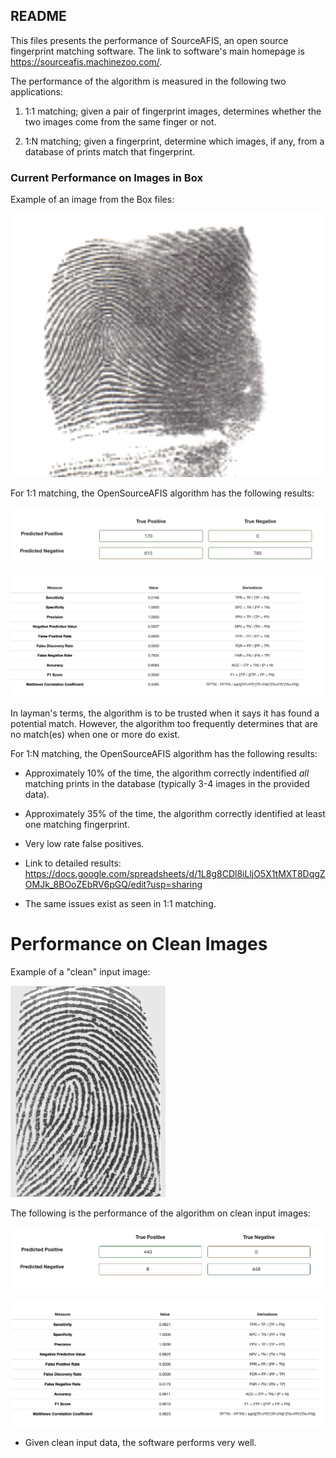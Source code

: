 ## README

This files presents the performance of SourceAFIS, an open source fingerprint matching software.
The link to software's main homepage is https://sourceafis.machinezoo.com/.

The performance of the algorithm is measured in the following two applications:

1. 1:1 matching; given a pair of fingerprint images, determines whether the two images come from the 
same finger or not.

2. 1:N matching; given a fingerprint, determine which images, if any, from a database of prints match
that fingerprint.

### Current Performance on Images in Box

Example of an image from the Box files:

![box_image](./FingerprintMachineLearningProject/A1158_index1.jpg)

For 1:1 matching, the OpenSourceAFIS algorithm has the following results:

![Confusion_Matrix](./Confusion_Matrix.png)

![Performance_Metrics](./Performance_Metrics.png)

In layman's terms, the algorithm is to be trusted when it says it has found a potential match. However, the
algorithm too frequently determines that are no match(es) when one or more do exist.

For 1:N matching, the OpenSourceAFIS algorithm has the following results:

- Approximately 10% of the time, the algorithm correctly indentified *all* matching prints in the
database (typically 3-4 images in the provided data).

- Approximately 35% of the time, the algorithm correctly identified at least one matching fingerprint.

- Very low rate false positives.

- Link to detailed results: https://docs.google.com/spreadsheets/d/1L8g8CDl8iLljO5X1tMXT8DqgZOMJk_8BOoZEbRV6pGQ/edit?usp=sharing

- The same issues exist as seen in 1:1 matching. 

# Performance on Clean Images

Example of a "clean" input image:

![clean_image](./png/1_1.png)

The following is the performance of the algorithm on clean input images:

![Confusion_Matrix2](./Confusion_Matrix2.png)

![Performance_Metrics2](./Performance_Metrics2.png)

- Given clean input data, the software performs very well.

